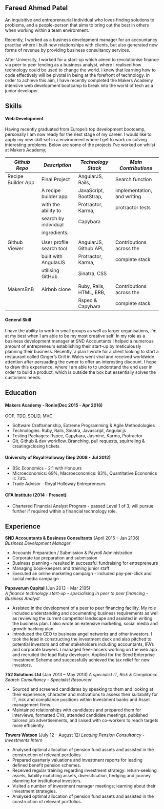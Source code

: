 ## Fareed Ahmed Patel

An inquisitive and entrepreneurial individual who loves finding solutions to problems, and a people-person that aims to bring out the best in others when working within a team environment.

Recently, I worked as a business development manager for an accountancy practise where I built new relationships with clients, but also generated new forms of revenue by providing business consultancy services.

After University, I worked for a start-up which aimed to revolutionise finance via peer to peer lending as a business analyst, where I realised how technology could be used to change the world. I knew that learning how to code effectively will be pivotal in being at the forefront of technology. In order to achieve this aim, I have recently completed the Makers Academy intensive web development bootcamp to break into the world of tech as a junior developer.

## Skills

#### Web Development

Having recently graduated from Europe’s top development bootcamp, personally I am now ready for the next stage of my career. I would like to apply my new skill-set in a environment where I get to work on solving interesting problems. Below are some of the projects I’ve worked on whilst at Makers Academy;

| *Github Repo*         | *Description*            | *Technology Stack*       | *Main Contributions*       |
| --------------------- | ------------------------ | ------------------------ | -------------------------- |
|Recipe Builder App     |Final Project 			   |AngularJS, Rails,         |Search function             |
|						|A recipe builder app      |JavaScript, BootStrap,    |implementation, and writing |
|						|with the ability to       |Protractor, Karma,		  |protractor tests            |
|						|search by individual      |Capybara				  |							   |
|						|ingredients.              |						  |							   |
|						|                          |                          |							   |
|Github Viewer          |User profile search tool  |AngularJS, Github API,    |Contributions across the    |
|                       |built with AngularJS      |Protractor, Karma,        |complete stack              |
|                       |utilising GitHub          |Sinatra, CSS              |                            |
|						|                          |						  |							   |
|MakersBnB              |Airbnb clone              | Ruby, Rails, HTML, ERB,  |Contributions across the    |
|                       |						   | Rspec & Capybara         |complete stack              | 



#### General Skill

I have the ability to work in small groups as well as larger organisations, I’m at my best when I am able to be my most creative self. In my role as a business development manager at SND Accountants I helped a numerous amount of entrepreneurs establishing their start-up by meticulously planning their business. Recently, a plan I wrote for a client looking to start a restaurant called Ginger’s Grill in Wales went viral and received worldwide attention after persuading the owner to offer an interesting discount. I hope to draw this experience, where I am able to to understand the end user in order to build a product, which is outside the box but essentially solves the customers needs. 

## Education

#### Makers Academy  - Ronin(Dec 2015 - Apr 2016)

OOP, TDD, SOLID, MVC
- Software Craftsmanship, Extreme Programming & Agile Methodologies
- Technologies: Ruby, Rails, Sinatra, Javascript, Angular.js
- Testing Packages: Rspec, Capybara, Jasmine, Karma, Protractor
- Git, Github & dev workflow. Branching, pull requests, squirreling & creating/closing tickets.

#### University of Royal Holloway (Sep 2008 - Jul 2012)

- BSc Economics - 2:1 with Honours
- Microeconomics: 69%, Macroeconomics: 83%, Quantitative Economics II: 73%.
- Trade Advisor - Royal Holloway Entrepreneurs

#### CFA Institute  (2014 - Present)
- Chartered Financial Analyst Program - passed Level 1 of 3, will pursue further if required within a financial technology role.


## Experience

**SND Accountants & Business Consultants** (April 2015 – Jan 2106)    
*Business Development Manager*
 - Accounts Preparation / Submission & Payroll Administration
 - Corporate tax preparation and submission
 - Business planning - resulted in successful fundraising for entrepreneurs
 - Managing book-keepers and training junior staff
 - Executed an online marketing campaign - included pay-per-click and social media campaign 

**Papaverum Capital** (Jun 2013 – Mar 2105)   
*A finance technology start-up – specialising in peer to peer financing* - *Business Analyst*  
- Assisted in the development of a peer to peer financing facility.  My role included understanding and documenting business requirements as well as reviewing the current competitor landscape and assisted in writing the business plan. I also wrote an extensive marketing, social media and growth hacking plan. 
- Introduced the CEO to business angel networks and other investors. I took the lead in constructing the investment deck and also pitched to potential investors and other stakeholders including accountants, IFA’s and corporate lawyers. I managed free-lancers working on the web app and recruited the lead Ruby developer. Applied for the Seed Enterprise Investment Scheme and successfully achieved the tax relief for new investors. 

**752 Solutions Ltd** (Jan 2013 – May 2013)
*A specialist IT, Risk & Compliance Search Consultancy* - *Specialist Resourcer*
- Sourced and screened candidates by speaking to them and looking at their experience, character and motivations to assess their suitability for IT, risk and compliance positions within Investment banks and Asset management firms.
- Maintained relationships with candidates and prepared them for interviews, formatted CVs, attended candidate meetings, published tailored job advertisements, and liaised with co-workers to reach targets more efficiently.

**Towers Watson** (July 12 – August 12) 
*Leading Pension Consultancy* - *Investments Intern*
- Analysed optimal allocation of pension fund assets and assisted in the construction of relevant portfolios.
- Prepared quarterly valuations and investment reports for leading defined benefit pension schemes.
- Received regular training regarding investment strategy: return-seeking assets, liability matching     assets, diversification, hedging and journey planning for institutional investors.
- Visited a number of investment manager meetings; learning about their investment strategies.
- Analysed optimal allocation of pension fund assets and assisted in the construction of relevant portfolios.



